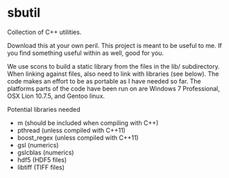 sbutil
======

Collection of C++ utilities.

Download this at your own peril. This project is meant to be useful to
me. If you find something useful within as well, good for you.

We use scons to build a static library from the files in the lib/
subdirectory. When linking against files, also need to link with
libraries (see below). The code makes an effort to be as portable as I
have needed so far. The platforms parts of the code have been run on
are Windows 7 Professional, OSX Lion 10.7.5, and Gentoo linux.

Potential libraries needed

  * m (should be included when compiling with C++)
  * pthread (unless compiled with C++11)
  * boost_regex (unless compiled with C++11)
  * gsl (numerics)
  * gslcblas (numerics)
  * hdf5 (HDF5 files)
  * libtiff (TIFF files)

